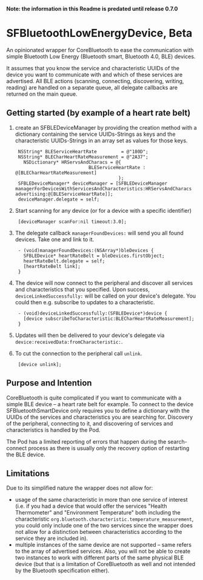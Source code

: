 **Note: the information in this Readme is predated until release 0.7.0**
# SFBluetoothLowEnergyDevice, Beta
An opinionated wrapper for CoreBluetooth to ease the communication with simple Bluetooth Low Energy (Bluetooth smart, Bluetooth 4.0, BLE) devices.

It assumes that you know the service and characteristic UUIDs of the device you want to communicate with and which of these services are advertised. All BLE actions (scanning, connecting, discovering, writing, reading) are handled on a separate queue, all delegate callbacks are returned on the main queue.


## Getting started (by example of a heart rate belt)
1. create an SFBLEDeviceManager by providing the creation method with a dictionary containing the service UUIDs-Strings as keys and the characteristic UUIDs-Strings in an array set as values for those keys.

        NSString* BLEServiceHeartRate         = @"180D";
        NSString* BLECharHeartRateMeasurement = @"2A37";
	      NSDictionary* HRServsAndCharacs = @{
                                  BLEServiceHeartRate :    @[BLECharHeartRateMeasurement]
                                             };
        SFBLEDeviceManager* deviceManager = [SFBLEDeviceManager managerForDevicesWithServicesAndCharacteristics:HRServsAndCharacs advertising:@[BLEServiceHeartRate]];
        deviceManager.delegate = self;

2. Start scanning for any device (or for a device with a specific identifier)

        [deviceManager scanFor:nil timeout:3.0];

3. The delegate callback `managerFoundDevices:` will send you all found devices. Take one and link to it.

        - (void)managerFoundDevices:(NSArray*)bleDevices {
          SFBLEDevice* heartRateBelt = bleDevices.firstObject;
          heartRateBelt.delegate = self;
          [heartRateBelt link];
        }

4. The device will now connect to the peripheral and discover all services and characteristics that you specified. Upon success, `deviceLinkedSuccessfully:` will be called on your device's delegate. You could then e.g. subscribe to updates to a characteristic.

        - (void)deviceLinkedSuccessfully:(SFBLEDevice*)device {
          [device subscribeToCharacteristic:BLECharHeartRateMeasurement];
        }

5. Updates will then be delivered to your device's delegate via `device:receivedData:fromCharacteristic:`.

6. To cut the connection to the peripheral call `unlink`.

        [device unlink];


## Purpose and Intention
CoreBluetooth is quite complicated if you want to communicate with a simple BLE device – a heart rate belt for example. To connect to the device SFBluetoothSmartDevice only requires you to define a dictionary with the UUIDs of the services and characteristics you are searching for. Discovery of the peripheral, connecting to it, and discovering of services and characteristics is handled by the Pod.

The Pod has a limited reporting of errors that happen during the search-connect process as there is usually only the recovery option of restarting the BLE device.


## Limitations
Due to its simplified nature the wrapper does not allow for:
* usage of the same characteristic in more than one service of interest (i.e. if you had a device that would offer the services "Health Thermometer" and "Environment Temperature" both including the characteristic `org.bluetooth.characteristic.temperature_measurement`, you could only include one of the two services since the wrapper does not allow for a distinction between characteristics according to the service they are included in).
* multiple instances of the same device are not supported –  same refers to the array of advertised services. Also, you will not be able to create two instances to work with different parts of the same physical BLE device (but that is a limitation of CoreBluetooth as well and not intended by the Bluetooth specification either).
